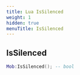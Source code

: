 ```yaml
---
title: Lua IsSilenced
weight: 1
hidden: true
menuTitle: IsSilenced
---
```

## IsSilenced
```lua
Mob:IsSilenced(); -- bool
```